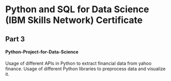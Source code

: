 # Python and SQL for Data Science (IBM Skills Network) Certificate
## Part 3
#### Python-Project-for-Data-Science
Usage of different APIs in Python to extract financial data from yahoo finance.
Usage of different Python libraries to preprocess data and visualize it.

